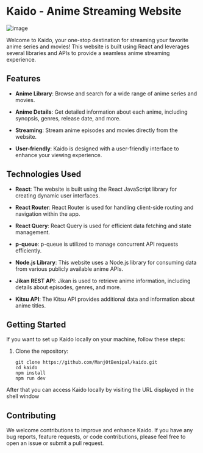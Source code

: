 # Kaido - Anime Streaming Website
![image](https://github.com/Manj0tBenipal/kaido/assets/108014780/fb96dfe3-0a3a-4b95-9633-bd20509e7b84)


Welcome to Kaido, your one-stop destination for streaming your favorite anime series and movies! This website is built using React and leverages several libraries and APIs to provide a seamless anime streaming experience.



## Features

- **Anime Library**: Browse and search for a wide range of anime series and movies.

- **Anime Details**: Get detailed information about each anime, including synopsis, genres, release date, and more.

- **Streaming**: Stream anime episodes and movies directly from the website.

- **User-friendly**: Kaido is designed with a user-friendly interface to enhance your viewing experience.

## Technologies Used

- **React**: The website is built using the React JavaScript library for creating dynamic user interfaces.

- **React Router**: React Router is used for handling client-side routing and navigation within the app.

- **React Query**: React Query is used for efficient data fetching and state management.

- **p-queue**: p-queue is utilized to manage concurrent API requests efficiently.

- **Node.js Library**: This website uses a Node.js library for consuming data from various publicly available anime APIs.

- **Jikan REST API**: Jikan is used to retrieve anime information, including details about episodes, genres, and more.

- **Kitsu API**: The Kitsu API provides additional data and information about anime titles.

## Getting Started

If you want to set up Kaido locally on your machine, follow these steps:

1. Clone the repository:

   ```shell
   git clone https://github.com/Manj0tBenipal/kaido.git
   cd kaido
   npm install
   npm run dev
After that you can access Kaido locally by visiting the URL displayed in the shell window
## Contributing
We welcome contributions to improve and enhance Kaido. If you have any bug reports, feature requests, or code contributions, please feel free to open an issue or submit a pull request.

